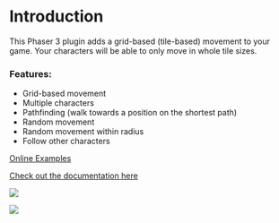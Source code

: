 # Introduction

This Phaser 3 plugin adds a grid-based \(tile-based\) movement to your game. Your characters will be able to only move in whole tile sizes.

### Features:

- Grid-based movement
- Multiple characters
- Pathfinding \(walk towards a position on the shortest path\)
- Random movement
- Random movement within radius
- Follow other characters

[Online Examples](https://annoraaq.github.io/phaser-grid-movement-plugin/examples/)

[Check out the documentation here](https://app.gitbook.com/@annoraaq/s/phaser-grid-movement-plugin/)

![](images/movement.gif)

![](images/radius-movement.gif)
